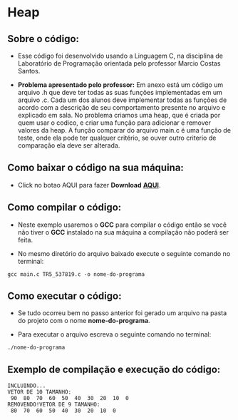 # Heap
## <b>Sobre o código:</b> 
- Esse código foi desenvolvido usando a Linguagem C, na disciplina de Laboratório de Programação orientada pelo professor Marcio Costas Santos.

- <b>Problema apresentado pelo professor:</b> Em anexo está um código um arquivo .h que deve ter todas as suas funções implementadas em um
arquivo .c. Cada um dos alunos deve implementar todas as funções de acordo com a descrição de seu
comportamento presente no arquivo e explicado em sala. No problema criamos uma heap, que é criada por quem usar o codico, e criar uma função para adicionar e remover valores da heap. A função comparar do arquivo main.c é uma funçâo de teste, onde ela pode ter qualquer critério, se ouver outro criterio de comparaçâo ela deve ser alterada.

## <b>Como baixar o código na sua máquina:</b>
- Click no botao AQUI para fazer <b>Download</b> <b>[AQUI](https://github.com/MatheusSilva3/TR12_537819/archive/refs/heads/main.zip)</b>.

## <b>Como compilar o código:</b>
- Neste exemplo usaremos o <b>GCC</b> para compilar o código então se você não tiver o <b>GCC</b> instalado na sua máquina a compilação não poderá ser feita.

- No mesmo diretório do arquivo baixado execute o seguinte comando no terminal:
```
gcc main.c TR5_537819.c -o nome-do-programa
```

## <b>Como executar o código:</b>
- Se tudo ocorreu bem no passo anterior foi gerado um arquivo na pasta do projeto com o nome <b>nome-do-programa</b>.

- Para executar o arquivo escreva o seguinte comando no terminal:
```
./nome-do-programa
```

## <b>Exemplo de compilação e execução do código:</b>
```
INCLUINDO... 
VETOR DE 10 TAMANHO:
 90  80  70  60  50  40  30  20  10  0 
REMOVENDO!VETOR DE 9 TAMANHO:
 80  70  60  50  40  30  20  10  0
```
